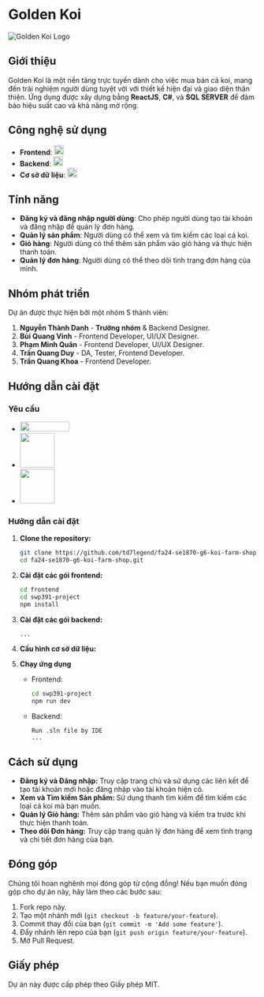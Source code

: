 
# Golden Koi

![Golden Koi Logo](https://firebasestorage.googleapis.com/v0/b/move-management-4fb2c.appspot.com/o/379128395d441b9667fb5156f1bbc970.png?alt=media&token=bb8dc2b6-2551-46e3-bf68-903798945e0d)

## Giới thiệu

Golden Koi là một nền tảng trực tuyến dành cho việc mua bán cá koi, mang đến trải nghiệm người dùng tuyệt vời với thiết kế hiện đại và giao diện thân thiện. Ứng dụng được xây dựng bằng **ReactJS**, **C#**, và **SQL SERVER** để đảm bảo hiệu suất cao và khả năng mở rộng.

## Công nghệ sử dụng

- **Frontend**: <img  src="https://upload.wikimedia.org/wikipedia/commons/thumb/a/a7/React-icon.svg/1280px-React-icon.svg.png"  width="20"  height="20">
- **Backend**: <img  src="https://upload.wikimedia.org/wikipedia/commons/thumb/0/0d/C_Sharp_wordmark.svg/1024px-C_Sharp_wordmark.svg.png"  width="20"  height="20">
- **Cơ sở dữ liệu**: <img  src="https://www.vhv.rs/dpng/d/79-799586_microsoft-sql-server-logo-hd-png-download.png"  width="20"  height="20">

## Tính năng

- **Đăng ký và đăng nhập người dùng**: Cho phép người dùng tạo tài khoản và đăng nhập để quản lý đơn hàng.
- **Quản lý sản phẩm**: Người dùng có thể xem và tìm kiếm các loại cá koi.
- **Giỏ hàng**: Người dùng có thể thêm sản phẩm vào giỏ hàng và thực hiện thanh toán.
- **Quản lý đơn hàng**: Người dùng có thể theo dõi tình trạng đơn hàng của mình.

## Nhóm phát triển

Dự án được thực hiện bởi một nhóm 5 thành viên:

1. **Nguyễn Thành Danh** - **Trưởng nhóm** & Backend Designer.
2. **Bùi Quang Vinh** - Frontend Developer, UI/UX Designer.
3. **Phạm Minh Quân** - Frontend Developer, UI/UX Designer.
4. **Trần Quang Duy** - DA, Tester, Frontend Developer.
5. **Trần Quang Khoa** - Frontend Developer.

## Hướng dẫn cài đặt

### Yêu cầu

- <img  src="https://nodejs.org/static/images/logo.svg"  width="100"  height="20">
- <img  src="https://upload.wikimedia.org/wikipedia/commons/thumb/7/7d/Microsoft_.NET_logo.svg/640px-Microsoft_.NET_logo.svg.png"  width="70"  height="70">
- <img  src="https://www.vhv.rs/dpng/d/79-799586_microsoft-sql-server-logo-hd-png-download.png"  width="70"  height="70">

### Hướng dẫn cài đặt

1. **Clone the repository:**

   ```bash
   git clone https://github.com/td7legend/fa24-se1870-g6-koi-farm-shop.git
   cd fa24-se1870-g6-koi-farm-shop.git

   ```

2. **Cài đặt các gói frontend:**
   ```bash
   cd frontend
   cd swp391-project
   npm install
   ```
3. **Cài đặt các gói backend:**
   ```bash
   ...
   ```
4. **Cấu hình cơ sở dữ liệu:**
5. **Chạy ứng dụng**
   - Frontend:
     ```bash
     cd swp391-project
     npm run dev
     ```
   - Backend:
     ```
     Run .sln file by IDE
     ...
     ```

## Cách sử dụng

- **Đăng ký và Đăng nhập:** Truy cập trang chủ và sử dụng các liên kết để tạo tài khoản mới hoặc đăng nhập vào tài khoản hiện có.
- **Xem và Tìm kiếm Sản phẩm:** Sử dụng thanh tìm kiếm để tìm kiếm các loại cá koi mà bạn muốn.
- **Quản lý Giỏ hàng:** Thêm sản phẩm vào giỏ hàng và kiểm tra trước khi thực hiện thanh toán.
- **Theo dõi Đơn hàng:** Truy cập trang quản lý đơn hàng để xem tình trạng và chi tiết đơn hàng của bạn.

## Đóng góp

Chúng tôi hoan nghênh mọi đóng góp từ cộng đồng! Nếu bạn muốn đóng góp cho dự án này, hãy làm theo các bước sau:

1.  Fork repo này.
2.  Tạo một nhánh mới (`git checkout -b feature/your-feature`).
3.  Commit thay đổi của bạn (`git commit -m 'Add some feature'`).
4.  Đẩy nhánh lên repo của bạn (`git push origin feature/your-feature`).
5.  Mở Pull Request.

## Giấy phép

Dự án này được cấp phép theo Giấy phép MIT.
